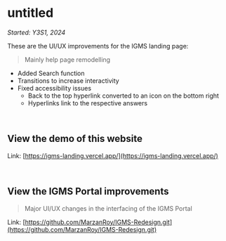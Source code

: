 # untitled
_Started: Y3S1, 2024_

These are the UI/UX improvements for the IGMS landing page:

> Mainly help page remodelling

- Added Search function
- Transitions to increase interactivity
- Fixed accessibility issues
  - Back to the top hyperlink converted to an icon on the bottom right
  - Hyperlinks link to the respective answers

<br>

## View the demo of this website
Link: [https://igms-landing.vercel.app/](https://igms-landing.vercel.app/) 

<br>

## View the IGMS Portal improvements
> Major UI/UX changes in the interfacing of the IGMS Portal

Link: [https://github.com/MarzanRoy/IGMS-Redesign.git](https://github.com/MarzanRoy/IGMS-Redesign.git)
